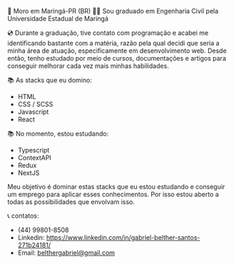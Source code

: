 🏡 Moro em Maringá-PR (BR)
👨‍🎓 Sou graduado em Engenharia Civil pela Universidade Estadual de Maringá

💿 Durante a graduação, tive contato com programação e acabei me identificando bastante com a matéria, razão pela qual decidi que seria a minha área de atuação, especificamente em desenvolvimento web. Desde então, tenho estudado por meio de cursos, documentações e artigos para conseguir melhorar cada vez mais minhas habilidades. 

📚 As stacks que eu domino:
- HTML
- CSS / SCSS
- Javascript
- React

📚 No momento, estou estudando:
- Typescript
- ContextAPI
- Redux
- NextJS

Meu objetivo é dominar estas stacks que eu estou estudando e conseguir um emprego para aplicar esses conhecimentos. Por isso estou aberto a todas as possibilidades que envolvam isso.

📞 contatos:
- (44) 99801-8508
- Linkedin: https://www.linkedin.com/in/gabriel-belther-santos-271b24181/
- Email: belthergabriel@gmail.com
